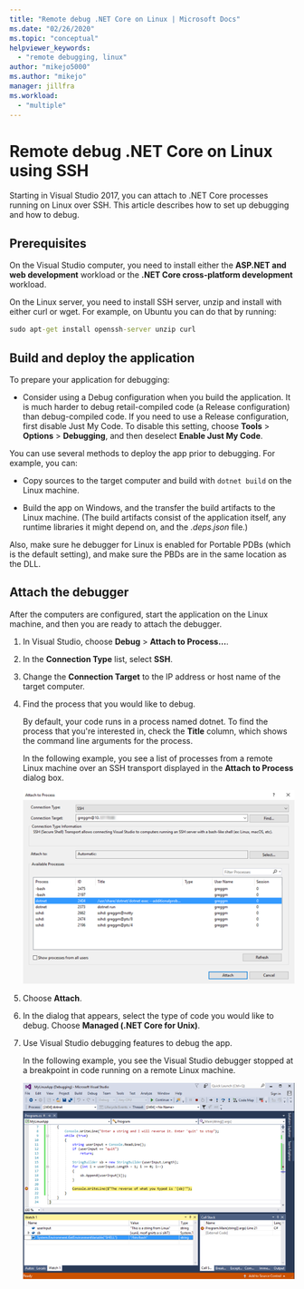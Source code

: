 ```yaml
---
title: "Remote debug .NET Core on Linux | Microsoft Docs"
ms.date: "02/26/2020"
ms.topic: "conceptual"
helpviewer_keywords:
  - "remote debugging, linux"
author: "mikejo5000"
ms.author: "mikejo"
manager: jillfra
ms.workload:
  - "multiple"
---
```

# Remote debug .NET Core on Linux using SSH

Starting in Visual Studio 2017, you can attach to .NET Core processes running on Linux over SSH. This article describes how to set up debugging and how to debug.

## Prerequisites

On the Visual Studio computer, you need to install either the **ASP.NET and web development** workload or the **.NET Core cross-platform development** workload.

On the Linux server, you need to install SSH server, unzip and install with either curl or wget. For example, on Ubuntu you can do that by running:

``` cmd
sudo apt-get install openssh-server unzip curl
```

## Build and deploy the application

To prepare your application for debugging:

- Consider using a Debug configuration when you build the application. It is much harder to debug retail-compiled code (a Release configuration) than debug-compiled code. If you need to use a Release configuration, first disable Just My Code. To disable this setting, choose **Tools** > **Options** > **Debugging**, and then deselect **Enable Just My Code**.

You can use several methods to deploy the app prior to debugging. For example, you can:

- Copy sources to the target computer and build with ```dotnet build``` on the Linux machine.

- Build the app on Windows, and the transfer the build artifacts to the Linux machine. (The build artifacts consist of the application itself, any runtime libraries it might depend on, and the *.deps.json* file.)

Also, make sure he debugger for Linux is enabled for Portable PDBs (which is the default setting), and make sure the PBDs are in the same location as the DLL.

## Attach the debugger

After the computers are configured, start the application on the Linux machine, and then you are ready to attach the debugger.

1. In Visual Studio, choose **Debug** > **Attach to Process…**.

1. In the **Connection Type** list, select **SSH**.

1. Change the **Connection Target** to the IP address or host name of the target computer.

1. Find the process that you would like to debug.

   By default, your code runs in a process named dotnet. To find the process that you're interested in, check the **Title** column, which shows the command line arguments for the process.

   In the following example, you see a list of processes from a remote Linux machine over an SSH transport displayed in the **Attach to Process** dialog box.

   ![Attach to Linux process](media/remote-debug-linux-over-ssh-attach.png)

1. Choose **Attach**.

1. In the dialog that appears, select the type of code you would like to debug. Choose **Managed (.NET Core for Unix)**.

1. Use Visual Studio debugging features to debug the app.

   In the following example, you see the Visual Studio debugger stopped at a breakpoint in code running on a remote Linux machine.

   ![Hit a breakpoint](media/remote-debug-linux-over-ssh-hit-breakpoint.png)
